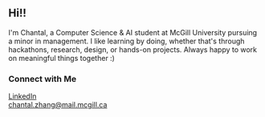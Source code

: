 ## Hi!! 
I'm Chantal, a Computer Science & AI student at McGill University pursuing a minor in management. I like learning by doing, whether that's through hackathons, research, design, or hands-on projects. Always happy to work on meaningful things together :)

### Connect with Me
[LinkedIn](www.linkedin.com/in/chantal-zhang)  
[chantal.zhang@mail.mcgill.ca](chantal.zhang@mail.mcgill.ca)






<!--
**chantalzhang/chantalzhang** is a ✨ _special_ ✨ repository because its `README.md` (this file) appears on your GitHub profile.

Here are some ideas to get you started:

- 🔭 I’m currently working on ...
- 🌱 I’m currently learning ...
- 👯 I’m looking to collaborate on ...
- 🤔 I’m looking for help with ...
- 💬 Ask me about ...
- 📫 How to reach me: ...
- 😄 Pronouns: ...
- ⚡ Fun fact: ...
-->

